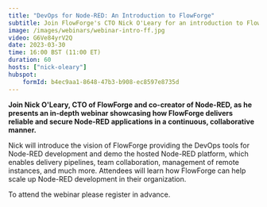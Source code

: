 ```yaml
---
title: "DevOps for Node-RED: An Introduction to FlowForge"
subtitle: Join FlowForge's CTO Nick O'Leary for an introduction to FlowForge and how it provides DevOps for Node-RED.
image: /images/webinars/webinar-intro-ff.jpg
video: G6Ve84yrV2Q
date: 2023-03-30
time: 16:00 BST (11:00 ET) 
duration: 60
hosts: ["nick-oleary"]
hubspot:
    formId: b4ec9aa1-8648-47b3-b908-ec8597e8735d
---
```


**Join Nick O'Leary, CTO of FlowForge and co-creator of Node-RED, as he presents an in-depth webinar showcasing how FlowForge delivers reliable and secure Node-RED applications in a continuous, collaborative manner.**

<!--more-->

Nick will introduce the vision of FlowForge providing the DevOps tools for Node-RED development and demo the hosted Node-RED platform, which enables delivery pipelines, team collaboration, management of remote instances, and much more. Attendees will learn how FlowForge can help scale up Node-RED development in their organization.

To attend the webinar please register in advance.
